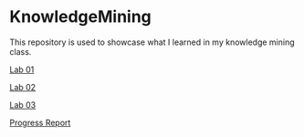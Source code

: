# KnowledgeMining
This repository is used to showcase what I learned in my knowledge mining class.

<p><a href="Lab01(1).html">Lab 01</a>

<p><a href="Lab02.html">Lab 02</a>
  
<p><a href="Lab03-1.html">Lab 03</a>
  
<p><a href="progress-report.html">Progress Report</a>
